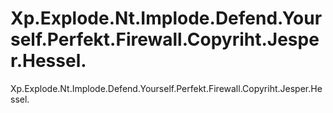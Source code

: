 # Xp.Explode.Nt.Implode.Defend.Yourself.Perfekt.Firewall.Copyriht.Jesper.Hessel.
Xp.Explode.Nt.Implode.Defend.Yourself.Perfekt.Firewall.Copyriht.Jesper.Hessel.
